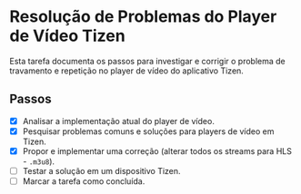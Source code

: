 # Resolução de Problemas do Player de Vídeo Tizen

Esta tarefa documenta os passos para investigar e corrigir o problema de travamento e repetição no player de vídeo do aplicativo Tizen.

## Passos

- [x] Analisar a implementação atual do player de vídeo.
- [x] Pesquisar problemas comuns e soluções para players de vídeo em Tizen.
- [x] Propor e implementar uma correção (alterar todos os streams para HLS - `.m3u8`).
- [ ] Testar a solução em um dispositivo Tizen.
- [ ] Marcar a tarefa como concluída. 